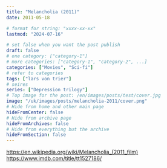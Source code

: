 ```yaml
---
title: "Melancholia (2011)"
date: 2011-05-18

# format for string: "xxxx-xx-xx"
lastmod: "2024-07-16"

# set false when you want the post publish
draft: false
# one category: ["category-1"]
# more categories: ["category-1", "category-2", ...]
categories: ["Movies", "Sci-fi"]
# refer to categories
tags: ["lars von trier"]
# seires
series: ["Depression trilogy"]
# Top image for the post: /en/images/posts/test/cover.jpg
image: "/uk/images/posts/melancholia-2011/cover.png"
# Hide from home and other main page
hideFromCenter: false
# Hide from archive page
hideFromArchives: false
# Hide from everything but the archive
hideFromSection: false
---
```

https://en.wikipedia.org/wiki/Melancholia_(2011_film)
https://www.imdb.com/title/tt1527186/
<!--more-->